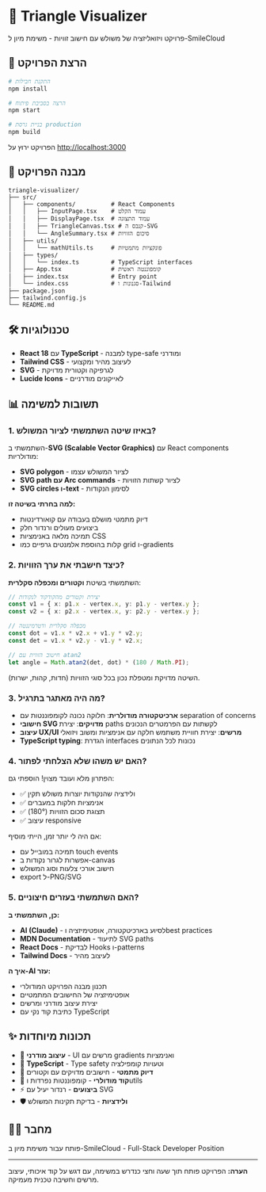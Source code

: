 # 🔺 Triangle Visualizer

פרויקט ויזואליזציה של משולש עם חישוב זוויות - משימת מיון ל-SmileCloud

## 🚀 הרצת הפרויקט

```bash
# התקנת חבילות
npm install

# הרצה בסביבת פיתוח
npm start

# בניית גרסת production
npm build
```

הפרויקט ירוץ על [http://localhost:3000](http://localhost:3000)

## 📁 מבנה הפרויקט

```
triangle-visualizer/
├── src/
│   ├── components/          # React Components
│   │   ├── InputPage.tsx    # עמוד הקלט
│   │   ├── DisplayPage.tsx  # עמוד התצוגה
│   │   ├── TriangleCanvas.tsx # קנבס ה-SVG
│   │   └── AngleSummary.tsx # סיכום הזוויות
│   ├── utils/
│   │   └── mathUtils.ts     # פונקציות מתמטיות
│   ├── types/
│   │   └── index.ts         # TypeScript interfaces
│   ├── App.tsx              # קומפוננטה ראשית
│   ├── index.tsx            # Entry point
│   └── index.css            # סגנונות ו-Tailwind
├── package.json
├── tailwind.config.js
└── README.md
```

## 🛠 טכנולוגיות

- **React 18** עם **TypeScript** - למבנה type-safe ומודרני
- **Tailwind CSS** - לעיצוב מהיר ומקצועי
- **SVG** - לגרפיקה וקטורית מדויקת
- **Lucide Icons** - לאייקונים מודרניים

## 📊 תשובות למשימה

### 1. באיזו שיטה השתמשתי לציור המשולש?

השתמשתי ב-**SVG (Scalable Vector Graphics)** עם React components מודולריות:

- **SVG polygon** - לציור המשולש עצמו
- **SVG path עם Arc commands** - לציור קשתות הזוויות
- **SVG circles ו-text** - לסימון הנקודות

**למה בחרתי בשיטה זו:**

- דיוק מתמטי מושלם בעבודה עם קואורדינטות
- ביצועים מעולים ורנדור חלק
- תמיכה מלאה באנימציות CSS
- קלות בהוספת אלמנטים גרפיים כמו grid ו-gradients

### 2. כיצד חישבתי את ערך הזוויות?

השתמשתי בשיטת **וקטורים ומכפלה סקלרית**:

```typescript
// יצירת וקטורים מהקודקוד לנקודות
const v1 = { x: p1.x - vertex.x, y: p1.y - vertex.y };
const v2 = { x: p2.x - vertex.x, y: p2.y - vertex.y };

// מכפלה סקלרית ודטרמיננטה
const dot = v1.x * v2.x + v1.y * v2.y;
const det = v1.x * v2.y - v1.y * v2.x;

// חישוב הזווית עם atan2
let angle = Math.atan2(det, dot) * (180 / Math.PI);
```

השיטה מדויקת ומטפלת נכון בכל סוגי הזוויות (חדות, קהות, ישרות).

### 3. מה היה מאתגר בתרגיל?

- **ארכיטקטורה מודולרית**: חלוקה נכונה לקומפוננטות עם separation of concerns
- **חישובי SVG מדויקים**: יצירת paths לקשתות עם הפרמטרים הנכונים
- **עיצוב UX/UI מרשים**: יצירת חוויית משתמש חלקה עם אנימציות ומשוב ויזואלי
- **TypeScript typing**: הגדרת interfaces נכונות לכל הנתונים

### 4. האם יש משהו שלא הצלחתי לפתור?

הפתרון מלא ועובד מצוין! הוספתי גם:

- ✅ ולידציה שהנקודות יוצרות משולש תקין
- ✅ אנימציות חלקות במעברים
- ✅ תצוגת סכום הזוויות (180°)
- ✅ עיצוב responsive

אם היה לי יותר זמן, הייתי מוסיף:

- תמיכה במובייל עם touch events
- אפשרות לגרור נקודות ב-canvas
- חישוב אורכי צלעות וסוג המשולש
- export ל-PNG/SVG

### 5. האם השתמשתי בעזרים חיצוניים?

**כן, השתמשתי ב:**

- **AI (Claude)** - לסיוע בארכיטקטורה, אופטימיזציה וbest practices
- **MDN Documentation** - לתיעוד SVG paths
- **React Docs** - לבדיקת Hooks ו-patterns
- **Tailwind Docs** - לעיצוב מהיר

**איך ה-AI עזר:**

- תכנון מבנה הפרויקט המודולרי
- אופטימיזציה של החישובים המתמטיים
- יצירת עיצוב מודרני ומרשים
- כתיבת קוד נקי עם TypeScript

## ✨ תכונות מיוחדות

- 🎨 **עיצוב מודרני** - UI מרשים עם gradients ואנימציות
- 🔢 **TypeScript** - Type safety וטעויות קומפילציה
- 📐 **דיוק מתמטי** - חישובים מדויקים עם וקטורים
- 🎯 **קוד מודולרי** - קומפוננטות נפרדות וutils
- ⚡ **ביצועים** - רנדור יעיל עם SVG
- 🛡️ **ולידציות** - בדיקת תקינות המשולש

## 👨‍💻 מחבר

פותח עבור משימת מיון ב-SmileCloud - Full-Stack Developer Position

---

**הערה:** הפרויקט פותח תוך שעה וחצי כנדרש במשימה, עם דגש על קוד איכותי, עיצוב מרשים וחשיבה טכנית מעמיקה.
